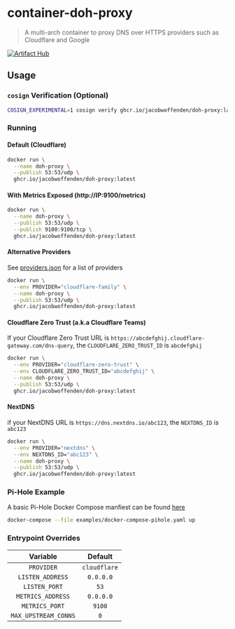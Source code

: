# container-doh-proxy

> A multi-arch container to proxy DNS over HTTPS providers such as Cloudflare and Google

[![Artifact Hub](https://img.shields.io/endpoint?url=https://artifacthub.io/badge/repository/doh-proxy)](https://artifacthub.io/packages/search?repo=doh-proxy)


## Usage

### `cosign` Verification (Optional)

```bash
COSIGN_EXPERIMENTAL=1 cosign verify ghcr.io/jacobwoffenden/doh-proxy:latest | jq
```

### Running

#### Default (Cloudflare)

```bash
docker run \
  --name doh-proxy \
  --publish 53:53/udp \
  ghcr.io/jacobwoffenden/doh-proxy:latest
```

#### With Metrics Exposed (http://IP:9100/metrics)

```bash
docker run \
  --name doh-proxy \
  --publish 53:53/udp \
  --publish 9100:9100/tcp \
  ghcr.io/jacobwoffenden/doh-proxy:latest
```

#### Alternative Providers

See [providers.json](src/etc/doh-proxy/providers.json) for a list of providers

```bash
docker run \
  --env PROVIDER="cloudflare-family" \
  --name doh-proxy \
  --publish 53:53/udp \
  ghcr.io/jacobwoffenden/doh-proxy:latest
```

#### Cloudflare Zero Trust (a.k.a Cloudflare Teams)

If your Cloudflare Zero Trust URL is `https://abcdefghij.cloudflare-gateway.com/dns-query`, the `CLOUDFLARE_ZERO_TRUST_ID` is `abcdefghij`

```bash
docker run \
  --env PROVIDER="cloudflare-zero-trust" \
  --env CLOUDFLARE_ZERO_TRUST_ID="abcdefghij" \
  --name doh-proxy \
  --publish 53:53/udp \
  ghcr.io/jacobwoffenden/doh-proxy:latest
```

#### NextDNS

if your NextDNS URL is `https://dns.nextdns.io/abc123`, the `NEXTDNS_ID` is `abc123`

```bash
docker run \
  --env PROVIDER="nextdns" \
  --env NEXTDNS_ID="abc123" \
  --name doh-proxy \
  --publish 53:53/udp \
  ghcr.io/jacobwoffenden/doh-proxy:latest
```

### Pi-Hole Example

A basic Pi-Hole Docker Compose manfiest can be found [here](examples/docker-compose-pihole.yaml)

```bash
docker-compose --file examples/docker-compose-pihole.yaml up
```

### Entrypoint Overrides

|Variable|Default|
|:----------------:|:---------:|
|`PROVIDER`|`cloudflare`|
|`LISTEN_ADDRESS`|`0.0.0.0`|
|`LISTEN_PORT`|`53`|
|`METRICS_ADDRESS`|`0.0.0.0`|
|`METRICS_PORT`|`9100`|
|`MAX_UPSTREAM_CONNS`|`0`|
